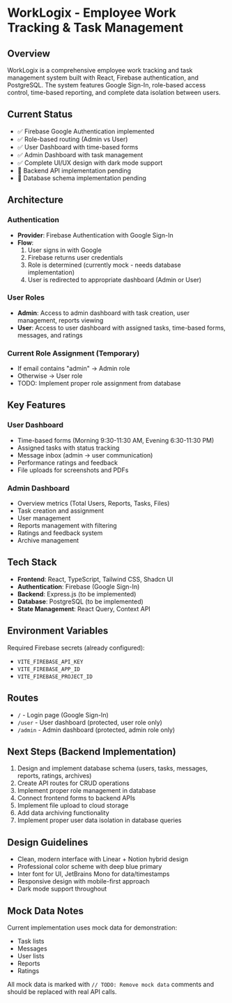 # WorkLogix - Employee Work Tracking & Task Management

## Overview
WorkLogix is a comprehensive employee work tracking and task management system built with React, Firebase authentication, and PostgreSQL. The system features Google Sign-In, role-based access control, time-based reporting, and complete data isolation between users.

## Current Status
- ✅ Firebase Google Authentication implemented
- ✅ Role-based routing (Admin vs User)
- ✅ User Dashboard with time-based forms
- ✅ Admin Dashboard with task management
- ✅ Complete UI/UX design with dark mode support
- 🚧 Backend API implementation pending
- 🚧 Database schema implementation pending

## Architecture

### Authentication
- **Provider**: Firebase Authentication with Google Sign-In
- **Flow**: 
  1. User signs in with Google
  2. Firebase returns user credentials
  3. Role is determined (currently mock - needs database implementation)
  4. User is redirected to appropriate dashboard (Admin or User)

### User Roles
- **Admin**: Access to admin dashboard with task creation, user management, reports viewing
- **User**: Access to user dashboard with assigned tasks, time-based forms, messages, and ratings

### Current Role Assignment (Temporary)
- If email contains "admin" → Admin role
- Otherwise → User role
- TODO: Implement proper role assignment from database

## Key Features

### User Dashboard
- Time-based forms (Morning 9:30-11:30 AM, Evening 6:30-11:30 PM)
- Assigned tasks with status tracking
- Message inbox (admin → user communication)
- Performance ratings and feedback
- File uploads for screenshots and PDFs

### Admin Dashboard
- Overview metrics (Total Users, Reports, Tasks, Files)
- Task creation and assignment
- User management
- Reports management with filtering
- Ratings and feedback system
- Archive management

## Tech Stack
- **Frontend**: React, TypeScript, Tailwind CSS, Shadcn UI
- **Authentication**: Firebase (Google Sign-In)
- **Backend**: Express.js (to be implemented)
- **Database**: PostgreSQL (to be implemented)
- **State Management**: React Query, Context API

## Environment Variables
Required Firebase secrets (already configured):
- `VITE_FIREBASE_API_KEY`
- `VITE_FIREBASE_APP_ID`
- `VITE_FIREBASE_PROJECT_ID`

## Routes
- `/` - Login page (Google Sign-In)
- `/user` - User dashboard (protected, user role only)
- `/admin` - Admin dashboard (protected, admin role only)

## Next Steps (Backend Implementation)
1. Design and implement database schema (users, tasks, messages, reports, ratings, archives)
2. Create API routes for CRUD operations
3. Implement proper role management in database
4. Connect frontend forms to backend APIs
5. Implement file upload to cloud storage
6. Add data archiving functionality
7. Implement proper user data isolation in database queries

## Design Guidelines
- Clean, modern interface with Linear + Notion hybrid design
- Professional color scheme with deep blue primary
- Inter font for UI, JetBrains Mono for data/timestamps
- Responsive design with mobile-first approach
- Dark mode support throughout

## Mock Data Notes
Current implementation uses mock data for demonstration:
- Task lists
- Messages
- User lists
- Reports
- Ratings

All mock data is marked with `// TODO: Remove mock data` comments and should be replaced with real API calls.
